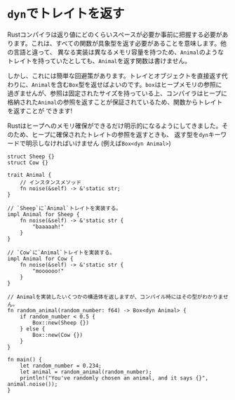 # `dyn`でトレイトを返す

Rustコンパイラは返り値にどのくらいスペースが必要か事前に把握する必要があります。これは、すべての関数が具象型を返す必要があることを意味します。他の言語と違って、
異なる実装は異なるメモリ容量を持つため、`Animal`のようなトレイトを持っていたとしても、`Animal`を返す関数は書けません。

しかし、これには簡単な回避策があります。トレイとオブジェクトを直接返す代わりに、`Animal`を含む`Box`型を返せばよいのです。`box`はヒープメモリの参照に
過ぎませんが、参照は固定されたサイズを持っている上、コンパイラはヒープに格納された`Animal`の参照を返すことが保証されているため、関数からトレイトを返すことが
できます!

Rustはヒープへのメモリ確保ができるだけ明示的になるようにしてきました。そのため、ヒープに確保されたトレイトの参照を返すときも、
返す型を`dyn`キーワードで明示しなければいけません (例えば`Box<dyn Animal>`)

```rust,editable
struct Sheep {}
struct Cow {}

trait Animal {
    // インスタンスメソッド
    fn noise(&self) -> &'static str;
}

// `Sheep`に`Animal`トレイトを実装する。
impl Animal for Sheep {
    fn noise(&self) -> &'static str {
        "baaaaah!"
    }
}

// `Cow`に`Animal`トレイトを実装する。
impl Animal for Cow {
    fn noise(&self) -> &'static str {
        "moooooo!"
    }
}

// Animalを実装したいくつかの構造体を返しますが、コンパイル時にはその型がわかりません。
fn random_animal(random_number: f64) -> Box<dyn Animal> {
    if random_number < 0.5 {
        Box::new(Sheep {})
    } else {
        Box::new(Cow {})
    }
}

fn main() {
    let random_number = 0.234;
    let animal = random_animal(random_number);
    println!("You've randomly chosen an animal, and it says {}", animal.noise());
}

```
